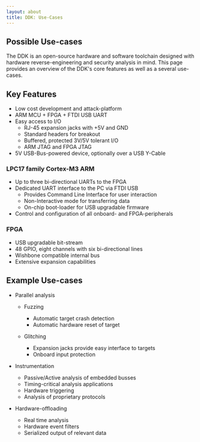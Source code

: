 ```yaml
---
layout: about
title: DDK: Use-Cases
---
```


## Possible Use-cases

The DDK is an open-source hardware and software toolchain designed with hardware reverse-engineering and security analysis in mind.
This page provides an overview of the DDK's core features as well as a several use-cases.

## Key Features
* Low cost development and attack-platform
* ARM MCU + FPGA + FTDI USB UART
* Easy access to I/O
  - RJ-45 expansion jacks with +5V and GND
  - Standard headers for breakout
  - Buffered, protected 3V/5V tolerant I/O
  - ARM JTAG and FPGA JTAG
* 5V USB-Bus-powered device, optionally over a USB Y-Cable

### LPC17 family Cortex-M3 ARM
* Up to three bi-directional UARTs to the FPGA
* Dedicated UART interface to the PC via FTDI USB
  - Provides Command Line Interface for user interaction
  - Non-Interactive mode for transferring data
  - On-chip boot-loader for USB upgradable firmware
* Control and configuration of all onboard- and FPGA-peripherals

### FPGA
* USB upgradable bit-stream
* 48 GPIO, eight channels with six bi-directional lines
* Wishbone compatible internal bus
* Extensive expansion capabilities

## Example Use-cases

* Parallel analysis
  - Fuzzing
    * Automatic target crash detection
    * Automatic hardware reset of target

  - Glitching
    * Expansion jacks provide easy interface to targets
    * Onboard input protection
            
    
* Instrumentation
  - Passive/Active analysis of embedded busses
  - Timing-critical analysis applications
  - Hardware triggering
  - Analysis of proprietary protocols

* Hardware-offloading
  - Real time analysis
  - Hardware event filters
  - Serialized output of relevant data
